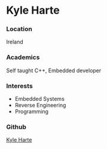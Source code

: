 # Kyle Harte

### Location

Ireland

### Academics

Self taught C++, Embedded developer

### Interests

- Embedded Systems
- Reverse Engineering
- Programming

### Github

[Kyle Harte](https://github.com/kyleharte)